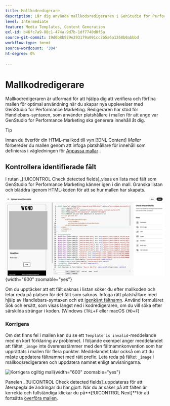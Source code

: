 ```yaml
---
title: Mallkodredigerare
description: Lär dig använda mallkodsredigeraren i GenStudio for Performance Marketing.
level: Intermediate
feature: Media Templates, Content Generation
exl-id: b46fc7a9-88c1-474a-9d7b-1df7740d8f5a
source-git-commit: 19d0b8b929e293179a091cc7b5a6a1268b0abbbd
workflow-type: tm+mt
source-wordcount: '304'
ht-degree: 0%

---
```


# Mallkodredigerare

Mallkodredigeraren är utformad för att hjälpa dig att verifiera och förfina mallen för optimal användning när du skapar nya upplevelser med GenStudio for Performance Marketing. Redigeraren har stöd för Handlebars-syntaxen, som använder platshållare i mallen för att ange var GenStudio for Performance Marketing ska generera innehåll åt dig.

>[!TIP]
>
>Innan du överför din HTML-mallkod till vyn [!DNL Content] _Mallar_ förbereder du mallen genom att infoga platshållare för innehåll som definieras i vägledningen för [Anpassa mallar](customize-template.md) .

## Kontrollera identifierade fält

I rutan _[!UICONTROL Check detected fields]_visas en lista med fält som GenStudio for Performance Marketing känner igen i din mall. Granska listan och bläddra igenom HTML-koden för att se hur mallen har skapats.

![Vyn Kodredigeraren](/help/assets/template-detected-fields.png "Kontrollera identifierade fält"){width="600" zoomable="yes"}

Om du upptäcker att ett fält saknas i listan söker du efter mallkoden och letar reda på platsen för det fält som saknas. Infoga rätt platshållare med hjälp av Handlebars-syntaxen och ett [igenkänt fältnamn](/help/user-guide/content/customize-template.md#recognized-field-names). Använd formuläret Sök och ersätt, som visas längst ned i kodredigeraren, om du vill söka efter särskilda strängar i koden. (Windows `CTRL`+`F` eller macOS `CMD`+`F`)

### Korrigera

Om det finns fel i mallen kan du se ett `Template is invalid`-meddelande med en kort förklaring av problemet. I följande exempel anger meddelandet att fältet `_image` inte överensstämmer med den fältnamnkonvention som har upprättats i mallen för flera punkter. Meddelandet talar också om att du måste uppdatera fältnamnet med rätt prefix. Leta reda på fältet `_image` i mallkodsredigeraren och uppdatera namnet enligt anvisningarna.

![Korrigera ogiltig mall](/help/assets/animation/template-code-editor.gif){width="600" zoomable="yes"}

Panelen _[!UICONTROL Check detected fields]_uppdateras för att återspegla de ändringar du har gjort. När du är säker på att fälten är korrekta och fullständiga klickar du på&#x200B;**[!UICONTROL Next]**för att fortsätta [överföra mallen](/help/user-guide/content/use-templates.md#add-a-template).
